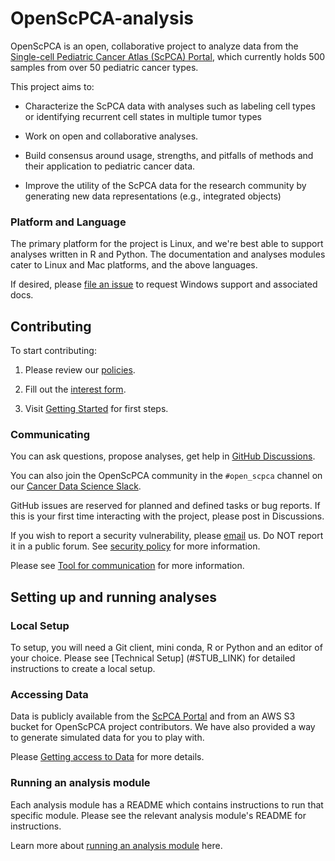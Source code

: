# OpenScPCA-analysis

OpenScPCA is an open, collaborative project to analyze data from the [Single-cell Pediatric Cancer Atlas (ScPCA) Portal](https://scpca.alexslemonade.org/), which currently holds 500 samples from over 50 pediatric cancer types. 

This project aims to: 

- Characterize the ScPCA data with analyses such as labeling cell types or identifying recurrent cell states in multiple tumor types

- Work on open and collaborative analyses.

- Build consensus around usage, strengths, and pitfalls of methods and their application to pediatric cancer data.

- Improve the utility of the ScPCA data for the research community by generating new data representations (e.g., integrated objects)

### Platform and Language
The primary platform for the project is Linux, and we're best able to support analyses written in R and Python.
The documentation and analyses modules cater to Linux and Mac platforms, and the above languages.

If desired, please [file an issue](https://github.com/AlexsLemonade/OpenScPCA-analysis/issues/new?assignees=&labels=docs-request&projects=&template=04-docs-request.yml&title=Docs+request%3A) to request Windows support and associated docs.

## Contributing

To start contributing:

1. Please review our [policies](#STUB_LINK).

2. Fill out the [interest form](https://share.hsforms.com/1MlLtkGYSQa6j23HY_0fKaw336z0).

3. Visit [Getting Started](#STUB_LINK) for first steps. 

### Communicating

You can ask questions, propose analyses, get help in [GitHub Discussions](https://github.com/AlexsLemonade/OpenScPCA-analysis/discussions).

You can also join the OpenScPCA community in the `#open_scpca` channel on our [Cancer Data Science Slack](https://cancer-data-science.slack.com/).

GitHub issues are reserved for planned and defined tasks or bug reports.
If this is your first time interacting with the project, please post in Discussions.

If you wish to report a security vulnerability, please [email](mailto:report@ccdatalab.org) us.
Do NOT report it in a public forum.
See [security policy](./SECURITY.md) for more information.

Please see [Tool for communication](#STUB_LINK) for more information.

## Setting up and running analyses

### Local Setup

To setup, you will need a Git client, mini conda, R or Python and an editor of your choice. Please see [Technical Setup] (#STUB_LINK) for detailed instructions to create a local setup.

### Accessing Data

Data is publicly available from the [ScPCA Portal](https://scpca.alexslemonade.org/) and from an AWS S3 bucket for OpenScPCA project contributors.
We have also provided a way to generate simulated data for you to play with. 

Please [Getting access to Data](#STUB_LINK) for more details.

### Running an analysis module

Each analysis module has a README which contains instructions to run that specific module. 
Please see the relevant analysis module's README for instructions.

Learn more about [running an analysis module](#STUB_LINK) here. 